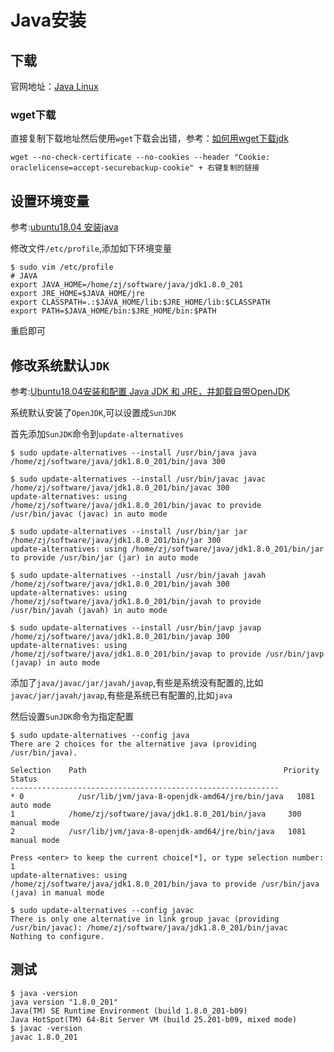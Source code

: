 
# Java安装

## 下载

官网地址：[Java Linux](https://www.oracle.com/technetwork/java/javase/downloads/jdk8-downloads-2133151.html)

### wget下载

直接复制下载地址然后使用`wget`下载会出错，参考：[如何用wget下载jdk](https://blog.csdn.net/lwgkzl/article/details/79889983)

    wget --no-check-certificate --no-cookies --header "Cookie: oraclelicense=accept-securebackup-cookie" + 右键复制的链接

## 设置环境变量

参考:[ubuntu18.04 安装java](https://blog.csdn.net/sangewuxie/article/details/80958611)

修改文件`/etc/profile`,添加如下环境变量

    $ sudo vim /etc/profile
    # JAVA
    export JAVA_HOME=/home/zj/software/java/jdk1.8.0_201
    export JRE_HOME=$JAVA_HOME/jre
    export CLASSPATH=.:$JAVA_HOME/lib:$JRE_HOME/lib:$CLASSPATH
    export PATH=$JAVA_HOME/bin:$JRE_HOME/bin:$PATH

重启即可

## 修改系统默认`JDK`

参考:[Ubuntu18.04安装和配置 Java JDK 和 JRE，并卸载自带OpenJDK](https://blog.csdn.net/freeking101/article/details/80522586)

系统默认安装了`OpenJDK`,可以设置成`SunJDK`

首先添加`SunJDK`命令到`update-alternatives`

```
$ sudo update-alternatives --install /usr/bin/java java /home/zj/software/java/jdk1.8.0_201/bin/java 300

$ sudo update-alternatives --install /usr/bin/javac javac /home/zj/software/java/jdk1.8.0_201/bin/javac 300
update-alternatives: using /home/zj/software/java/jdk1.8.0_201/bin/javac to provide /usr/bin/javac (javac) in auto mode

$ sudo update-alternatives --install /usr/bin/jar jar /home/zj/software/java/jdk1.8.0_201/bin/jar 300
update-alternatives: using /home/zj/software/java/jdk1.8.0_201/bin/jar to provide /usr/bin/jar (jar) in auto mode

$ sudo update-alternatives --install /usr/bin/javah javah /home/zj/software/java/jdk1.8.0_201/bin/javah 300
update-alternatives: using /home/zj/software/java/jdk1.8.0_201/bin/javah to provide /usr/bin/javah (javah) in auto mode

$ sudo update-alternatives --install /usr/bin/javp javap /home/zj/software/java/jdk1.8.0_201/bin/javap 300
update-alternatives: using /home/zj/software/java/jdk1.8.0_201/bin/javap to provide /usr/bin/javp (javap) in auto mode
```

添加了`java/javac/jar/javah/javap`,有些是系统没有配置的,比如`javac/jar/javah/javap`,有些是系统已有配置的,比如`java`

然后设置`SunJDK`命令为指定配置

    $ sudo update-alternatives --config java
    There are 2 choices for the alternative java (providing /usr/bin/java).

    Selection    Path                                            Priority   Status
    ------------------------------------------------------------
    * 0            /usr/lib/jvm/java-8-openjdk-amd64/jre/bin/java   1081      auto mode
    1            /home/zj/software/java/jdk1.8.0_201/bin/java     300       manual mode
    2            /usr/lib/jvm/java-8-openjdk-amd64/jre/bin/java   1081      manual mode

    Press <enter> to keep the current choice[*], or type selection number: 1   
    update-alternatives: using /home/zj/software/java/jdk1.8.0_201/bin/java to provide /usr/bin/java (java) in manual mode

    $ sudo update-alternatives --config javac
    There is only one alternative in link group javac (providing /usr/bin/javac): /home/zj/software/java/jdk1.8.0_201/bin/javac
    Nothing to configure.

## 测试

    $ java -version
    java version "1.8.0_201"
    Java(TM) SE Runtime Environment (build 1.8.0_201-b09)
    Java HotSpot(TM) 64-Bit Server VM (build 25.201-b09, mixed mode)
    $ javac -version
    javac 1.8.0_201
